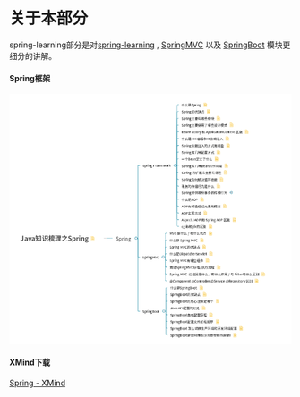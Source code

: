 # 关于本部分

spring-learning部分是对[spring-learning](https://github.com/guang19/framework-learning/blob/dev/spring-learning/SpringFramwork.md)
, [SpringMVC](https://github.com/guang19/framework-learning/blob/dev/springmvc-learning/SpringMVC.md)
以及 [SpringBoot](https://github.com/guang19/framework-learning/blob/dev/springmvc-learning/SpringBoot.md)
模块更细分的讲解。

#### Spring框架

![Spring截图](../../img/截图/Spring截图.png)

#### XMind下载

[Spring - XMind](https://github.com/guang19/framework-learning/blob/dev/xmind_file/Spring.xmind)